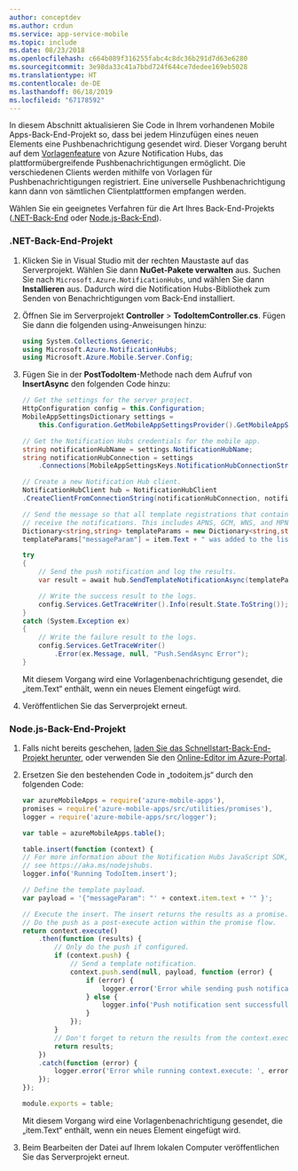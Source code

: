 ```yaml
---
author: conceptdev
ms.author: crdun
ms.service: app-service-mobile
ms.topic: include
ms.date: 08/23/2018
ms.openlocfilehash: c664b089f316255fabc4c8dc36b291d7d63e6280
ms.sourcegitcommit: 3e98da33c41a7bbd724f644ce7dedee169eb5028
ms.translationtype: HT
ms.contentlocale: de-DE
ms.lasthandoff: 06/18/2019
ms.locfileid: "67178592"
---
```

In diesem Abschnitt aktualisieren Sie Code in Ihrem vorhandenen Mobile Apps-Back-End-Projekt so, dass bei jedem Hinzufügen eines neuen Elements eine Pushbenachrichtigung gesendet wird. Dieser Vorgang beruht auf dem [Vorlagenfeature](../articles/notification-hubs/notification-hubs-templates-cross-platform-push-messages.md) von Azure Notification Hubs, das plattformübergreifende Pushbenachrichtigungen ermöglicht. Die verschiedenen Clients werden mithilfe von Vorlagen für Pushbenachrichtigungen registriert. Eine universelle Pushbenachrichtigung kann dann von sämtlichen Clientplattformen empfangen werden.

Wählen Sie ein geeignetes Verfahren für die Art Ihres Back-End-Projekts ([.NET-Back-End](#dotnet) oder [Node.js-Back-End](#nodejs)).

### <a name="dotnet"></a>.NET-Back-End-Projekt

1. Klicken Sie in Visual Studio mit der rechten Maustaste auf das Serverprojekt. Wählen Sie dann **NuGet-Pakete verwalten** aus. Suchen Sie nach `Microsoft.Azure.NotificationHubs`, und wählen Sie dann **Installieren** aus. Dadurch wird die Notification Hubs-Bibliothek zum Senden von Benachrichtigungen vom Back-End installiert.
2. Öffnen Sie im Serverprojekt **Controller** > **TodoItemController.cs**. Fügen Sie dann die folgenden using-Anweisungen hinzu:

    ```csharp
    using System.Collections.Generic;
    using Microsoft.Azure.NotificationHubs;
    using Microsoft.Azure.Mobile.Server.Config;
    ```

3. Fügen Sie in der **PostTodoItem**-Methode nach dem Aufruf von **InsertAsync** den folgenden Code hinzu:  

    ```csharp
    // Get the settings for the server project.
    HttpConfiguration config = this.Configuration;
    MobileAppSettingsDictionary settings =
        this.Configuration.GetMobileAppSettingsProvider().GetMobileAppSettings();

    // Get the Notification Hubs credentials for the mobile app.
    string notificationHubName = settings.NotificationHubName;
    string notificationHubConnection = settings
        .Connections[MobileAppSettingsKeys.NotificationHubConnectionString].ConnectionString;

    // Create a new Notification Hub client.
    NotificationHubClient hub = NotificationHubClient
    .CreateClientFromConnectionString(notificationHubConnection, notificationHubName);

    // Send the message so that all template registrations that contain "messageParam"
    // receive the notifications. This includes APNS, GCM, WNS, and MPNS template registrations.
    Dictionary<string,string> templateParams = new Dictionary<string,string>();
    templateParams["messageParam"] = item.Text + " was added to the list.";

    try
    {
        // Send the push notification and log the results.
        var result = await hub.SendTemplateNotificationAsync(templateParams);

        // Write the success result to the logs.
        config.Services.GetTraceWriter().Info(result.State.ToString());
    }
    catch (System.Exception ex)
    {
        // Write the failure result to the logs.
        config.Services.GetTraceWriter()
            .Error(ex.Message, null, "Push.SendAsync Error");
    }
    ```

    Mit diesem Vorgang wird eine Vorlagenbenachrichtigung gesendet, die „item.Text“ enthält, wenn ein neues Element eingefügt wird.

4. Veröffentlichen Sie das Serverprojekt erneut.

### <a name="nodejs"></a>Node.js-Back-End-Projekt

1. Falls nicht bereits geschehen, [laden Sie das Schnellstart-Back-End-Projekt herunter](../articles/app-service-mobile/app-service-mobile-node-backend-how-to-use-server-sdk.md#download-quickstart), oder verwenden Sie den [Online-Editor im Azure-Portal](../articles/app-service-mobile/app-service-mobile-node-backend-how-to-use-server-sdk.md#online-editor).
2. Ersetzen Sie den bestehenden Code in „todoitem.js“ durch den folgenden Code:

    ```javascript
    var azureMobileApps = require('azure-mobile-apps'),
    promises = require('azure-mobile-apps/src/utilities/promises'),
    logger = require('azure-mobile-apps/src/logger');

    var table = azureMobileApps.table();

    table.insert(function (context) {
    // For more information about the Notification Hubs JavaScript SDK,
    // see https://aka.ms/nodejshubs.
    logger.info('Running TodoItem.insert');

    // Define the template payload.
    var payload = '{"messageParam": "' + context.item.text + '" }';  

    // Execute the insert. The insert returns the results as a promise.
    // Do the push as a post-execute action within the promise flow.
    return context.execute()
        .then(function (results) {
            // Only do the push if configured.
            if (context.push) {
                // Send a template notification.
                context.push.send(null, payload, function (error) {
                    if (error) {
                        logger.error('Error while sending push notification: ', error);
                    } else {
                        logger.info('Push notification sent successfully!');
                    }
                });
            }
            // Don't forget to return the results from the context.execute().
            return results;
        })
        .catch(function (error) {
            logger.error('Error while running context.execute: ', error);
        });
    });

    module.exports = table;  
    ```

    Mit diesem Vorgang wird eine Vorlagenbenachrichtigung gesendet, die „item.Text“ enthält, wenn ein neues Element eingefügt wird.

3. Beim Bearbeiten der Datei auf Ihrem lokalen Computer veröffentlichen Sie das Serverprojekt erneut.
